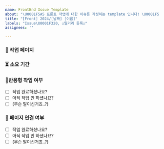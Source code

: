 ```yaml
---
name: FrontEnd Issue Template
about: "\U0001F5A5️ 프론트 작업에 대한 이슈를 작성하는 template 입니다! \U0001F5A5️"
title: "[Front] 2024/[날짜] [이름]"
labels: "Issue\U0001F320, ☑️일거리 등록☑️"
assignees: ''

---
```


### 📄  작업 페이지
<!-- 어떤 페이지를 작업 중이신가요? -->

### ⏳ 소요 기간
<!-- 예상 작업 기간은 언제인가요? -->

### 📱반응형 작업 여부
<!--  반응형 작업이 끝났나요? -->

- [ ] 작업 완료하셨나요? 
- [ ] 아직 작업 안 하셨나요?
- [ ] (무슨 말이신거죠..?)

### 🧬 페이지 연결 여부
<!-- 페이지 연결이 끝나셨나요? -->

- [ ] 작업 완료하셨나요? 
- [ ] 아직 작업 안 하셨나요?
- [ ] (무슨 말이신거죠..?)
